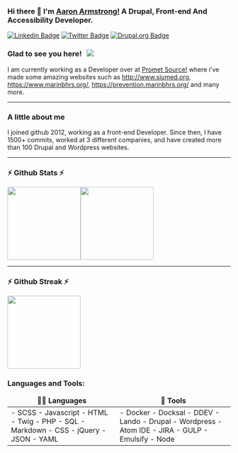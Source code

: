 ### Hi there 👋 I'm [Aaron Armstrong!](https://www.aaron-armstrong.com) A Drupal, Front-end And Accessibility Developer. 


[![Linkedin Badge](https://img.shields.io/badge/LinkedIn-0077B5?style=for-the-badge&logo=linkedin&logoColor=white)](https://www.linkedin.com/in/aaron-armstrong-21238424/)
[![Twitter Badge](https://img.shields.io/badge/Twitter-1DA1F2?style=for-the-badge&logo=twitter&logoColor=white)](https://twitter.com/aastrong1)
[![Drupal.org Badge](https://img.shields.io/badge/drupal.org-0A0A0A?style=for-the-badge&logo=dev.to&logoColor=white)](https://www.drupal.org/u/aastrong)


### Glad to see you here! &nbsp; ![](https://visitor-badge.glitch.me/badge?page_id=aastrong&style=flat-square&color=0088cc)

I am currently working as a Developer over at [Promet Source!](https://www.prometsource.com) where i've made some amazing websites such as <http://www.siumed.org>, <https://www.marinbhrs.org/>, <https://prevention.marinbhrs.org/> and many more.

<hr/>

### A little about me

I joined github 2012, working as a front-end Developer. Since then, I have 1500+ commits, worked at 3 different companies, and have created more than 100 Drupal and Wordpress websites.

<hr/>

 ### ⚡ Github Stats ⚡ 

<img height="165px" src="https://github-readme-stats.vercel.app/api?username=aastrong&show_icons=true&hide_border=true&&count_private=true&include_all_commits=true" /><img height="165px" src="https://github-readme-stats.vercel.app/api/top-langs/?username=aastrong&exclude_repo=KNN-Image-Classification&show_icons=true&hide_border=true&layout=compact&langs_count=8"/>
</details>

<hr/>


### ⚡ Github Streak ⚡

<img height="165px" src="https://github-readme-streak-stats.herokuapp.com/?user=aastrong&hide_border=true" />

### Languages and Tools:

 <table>
    <thead align="center">
      <tr border: none;>
        <td><b>👨‍💻 Languages</b></td>
        <td><b>🌟 Tools</b></td>
      </tr>
    </thead>
    <tbody>
      <tr>
	      <td>
        - SCSS
- Javascript
- HTML
- Twig
- PHP
- SQL
- Markdown
- CSS
- jQuery
- JSON
- YAML
       </td>
	      <td>- Docker
- Docksal
- DDEV
- Lando
- Drupal
- Wordpress
- Atom IDE
- JIRA
- GULP
- Emulsify
	     - Node</td>
     </tr>
    </tbody></table>
